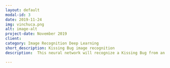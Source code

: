 ```yaml
---
layout: default
modal-id: 3
date: 2019-11-24
img: vinchuca.png
alt: image-alt
project-date: November 2019
client:
category: Image Recognition Deep Learning
short_description: Kissing Bug image recognition
description:  This neural network will recognize a Kissing Bug from an image taken in the natural habitat using mobile phone. It achieves 93,7% accuracy. The model has been trained with images from the <a href="http://geovin.com.ar/">GeoVin</a> project. This project has been developed by the <a href="https://www.cepave.edu.ar/">CEPAVE</a>. The project is in the final stage approaching publication.

---
```

